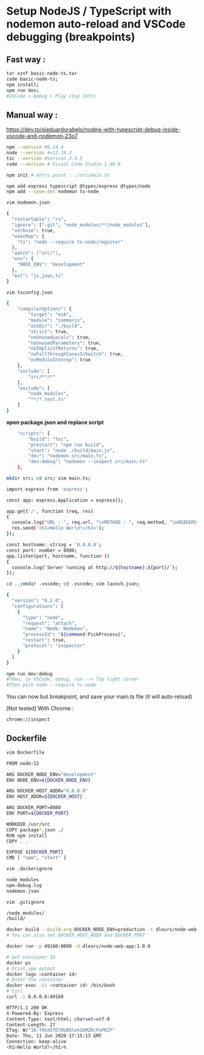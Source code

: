 # Setup NodeJS / TypeScript with nodemon auto-reload and VSCode debugging (breakpoints)


## Fast way :
```bash
tar xzvf basic-node-ts.tar
code basic-node-ts;
npm install;
npm run dev;
#VSCode > Debug > Play (top left) 
```

## Manual way :
https://dev.to/oieduardorabelo/nodejs-with-typescript-debug-inside-vscode-and-nodemon-23o7
```bash
npm --version #6.14.4
node --version #v12.16.3
tsc --version #Version 3.9.5
code --version # Visual Code Studio 1.46.0
```

```bash
npm init # entry point : ./src/main.ts
```
```bash
npm add express typescript @types/express @types/node
npm add --save-dev nodemon ts-node 
```

```bash
vim nodemon.json
```

```bash
{
  "restartable": "rs",
  "ignore": [".git", "node_modules/**/node_modules"],
  "verbose": true,
  "execMap": { 
    "ts": "node --require ts-node/register"
  },
  "watch": ["src/"],
  "env": {
    "NODE_ENV": "development"
  },
  "ext": "js,json,ts"
}
```

```bash
vim tsconfig.json
```

```bash
{
    "compilerOptions": {
        "target": "es6",
        "module": "commonjs",
        "outDir": "./build",
        "strict": true,
        "noUnusedLocals": true,
        "noUnusedParameters": true,
        "noImplicitReturns": true,
        "noFallthroughCasesInSwitch": true,
        "esModuleInterop": true
    },
    "include": [
        "src/**/*"
    ],
    "exclude": [
        "node_modules",
        "**/*.test.ts"
    ]
}
```

<strong>open package.json and replace script</strong>

```bash
    "scripts": {
        "build": "tsc",
        "prestart": "npm run build",
        "start": "node ./build/main.js",
        "dev": "nodemon src/main.ts",
        "dev:debug": "nodemon --inspect src/main.ts"
    },
```
```bash
mkdir src; cd src; vim main.ts;
```
```bash
import express from 'express';

const app: express.Application = express();

app.get('/', function (req, res)
{
  console.log("URL : ", req.url, "\nMETHOD : ", req.method, "\nHEADERS : ", req.headers);
  res.send('<h1>Hello World!</h1>');
});

const hostname: string = '0.0.0.0';
const port: number = 8080;
app.listen(port, hostname, function ()
{
  console.log(`Server running at http://${hostname}:${port}/`);
});
```
```bash
cd ..;mkdir .vscode; cd .vscode; vim launch.json;
```
```bash
{
  "version": "0.2.0",
  "configurations": [
    {
      "type": "node",
      "request": "attach",
      "name": "Node: Nodemon",
      "processId": "${command:PickProcess}",
      "restart": true,
      "protocol": "inspector"
    }
  ]
}
```

```bash
npm run dev:debug
#Then, in VSCode, debug, run --> Top right corner
#Then pick node --require ts-node
```

You can now but breakpoint, and save your main.ts file (it will auto-reload)

[Not tested] With Chrome :
```bash
chrome://inspect
```

## Dockerfile

```bash
vim Dockerfile
```
```bash
FROM node:12

ARG DOCKER_NODE_ENV="development"
ENV NODE_ENV=${DOCKER_NODE_ENV}

ARG DOCKER_HOST_ADDR="0.0.0.0"
ENV HOST_ADDR=${DOCKER_HOST}

ARG DOCKER_PORT=8080
ENV PORT=${DOCKER_PORT}

WORKDIR /usr/src
COPY package*.json ./
RUN npm install
COPY . .

EXPOSE ${DOCKER_PORT}
CMD [ "npm", "start" ]
```
```bash
vim .dockerignore
```
```bash
node_modules
npm-debug.log
nodemon.json
```
```bash
vim .gitignore
```
```bash
/node_modules/
/build/
```
```bash
docker build --build-arg DOCKER_NODE_ENV=production -t dleurs/node-web-app:1.0.0 .
# You can also set DOCKER_HOST_ADDR and DOCKER_PORT
```
```bash
docker run -p 49160:8080 -d dleurs/node-web-app:1.0.0
```
```bash
# Get container ID
docker ps
# Print app output
docker logs <container id>
# Enter the container
docker exec -it <container id> /bin/bash
# Curl
curl -i 0.0.0.0:49160
```
```bash
HTTP/1.1 200 OK
X-Powered-By: Express
Content-Type: text/html; charset=utf-8
Content-Length: 27
ETag: W/"1b-THCm5fDlMzBGlekSbMZKcFoPKZY"
Date: Thu, 11 Jun 2020 17:15:13 GMT
Connection: keep-alive
<h1>Hello World!</h1>%  
```

